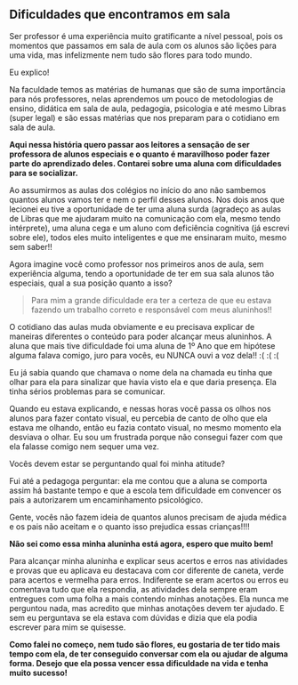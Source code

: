 ## Dificuldades que encontramos em sala

Ser professor é uma experiência muito gratificante a nível pessoal, pois os momentos que passamos em sala de aula com os alunos são lições para uma vida, mas infelizmente nem tudo são flores para todo mundo.

Eu explico!

Na faculdade temos as matérias de humanas que são de suma importância para nós professores, nelas aprendemos um pouco de metodologias de ensino, didática em sala de aula, pedagogia, psicologia e até mesmo Libras (super legal) e são essas matérias que nos preparam para o cotidiano em sala de aula.  


**Aqui nessa história quero passar aos leitores a sensação de ser professora de alunos especiais e o quanto é maravilhoso poder fazer parte do aprendizado deles. Contarei sobre uma aluna com dificuldades para se socializar.**


Ao assumirmos as aulas dos colégios no início do ano não sambemos quantos alunos vamos ter e nem o perfil desses alunos. Nos dois anos que lecionei eu tive a oportunidade de ter uma aluna surda (agradeço as aulas de Libras que me ajudaram muito na comunicação com ela, mesmo tendo intérprete), uma aluna cega e um aluno com deficiência cognitiva (já escrevi sobre ele), todos eles muito inteligentes e que me ensinaram muito, mesmo sem saber!! 

Agora imagine você como professor nos primeiros anos de aula, sem experiência alguma, tendo a oportunidade de ter em sua sala alunos tão especiais, qual a sua posição quanto a isso?


>Para mim a grande dificuldade era ter a certeza de que eu estava fazendo um trabalho correto e responsável com meus aluninhos!!


O cotidiano das aulas muda obviamente e eu precisava explicar de maneiras diferentes o conteúdo para poder alcançar meus aluninhos. A aluna que mais tive dificuldade foi uma aluna de 1º Ano que em hipótese alguma falava comigo, juro para vocês, eu NUNCA ouvi a voz dela!! :( :( :(

Eu já sabia quando que chamava o nome dela na chamada eu tinha que olhar para ela para sinalizar que havia visto ela e que daria presença. Ela tinha sérios problemas para se comunicar. 

Quando eu estava explicando, e nessas horas você passa os olhos nos alunos para fazer contato visual, eu percebia de canto de olho que ela estava me olhando, então eu fazia contato visual, no mesmo momento ela desviava o olhar. Eu sou um frustrada porque não consegui fazer com que ela falasse comigo nem sequer uma vez. 

Vocês devem estar se perguntando qual foi minha atitude?  

Fui até a pedagoga perguntar: ela me contou que a aluna se comporta assim há bastante tempo e que a escola tem dificuldade em convencer os pais a autorizarem um encaminhamento psicológico. 

Gente, vocês não fazem ideia de quantos alunos precisam de ajuda médica e os pais não aceitam e o quanto isso prejudica essas crianças!!!! 


**Não sei como essa minha aluninha está agora, espero que muito bem!**


Para alcançar minha aluninha e explicar seus acertos e erros nas atividades e provas que eu aplicava eu destacava com cor diferente de caneta, verde para acertos e vermelha para erros. Indiferente se eram acertos ou erros eu comentava tudo que ela respondia, as atividades dela sempre eram entregues com uma folha a mais contendo minhas anotações. Ela nunca me perguntou nada, mas acredito que minhas anotações devem ter ajudado. E sem eu perguntava se ela estava com dúvidas e dizia que ela podia escrever para mim se quisesse. 


**Como falei no começo, nem tudo são flores, eu gostaria de ter tido mais tempo com ela, de ter conseguido conversar com ela ou ajudar de alguma forma. Desejo que ela possa vencer essa dificuldade na vida e tenha muito sucesso!**






